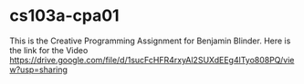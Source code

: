 # cs103a-cpa01
This is the Creative Programming Assignment for Benjamin Blinder.
Here is the link for the Video https://drive.google.com/file/d/1sucFcHFR4rxyAl2SUXdEEg4lTyo808PQ/view?usp=sharing
